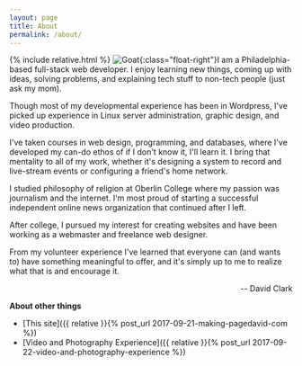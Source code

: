 ```yaml
---
layout: page
title: About
permalink: /about/
---
```

{% include relative.html %}
![Goat]({{relative}}/assets/goat.png){:class="float-right"}I am a Philadelphia-based full-stack web developer. I enjoy learning new things, coming up with ideas, solving problems, and explaining tech stuff to non-tech people (just ask my mom).

Though most of my developmental experience has been in Wordpress, I've picked up experience in Linux server administration, graphic design, and video production.

I've taken courses in web design, programming, and databases, where I've developed my can-do ethos of if I don't know it, I'll learn it. I bring that mentality to all of my work, whether it's designing a system to record and live-stream events or configuring a friend's home network.

I studied philosophy of religion at Oberlin College where my passion was journalism and the internet. I'm most proud of starting a successful independent online news organization that continued after I left.

After college, I pursued my interest for creating websites and have been working as a webmaster and freelance web designer.

From my volunteer experience I've learned that everyone can (and wants to) have something meaningful to offer, and it's simply up to me to realize what that is and encourage it.

<p style="text-align: right;">-- David Clark</p>

**About other things**
- [This site]({{ relative }}{% post_url 2017-09-21-making-pagedavid-com %})
- [Video and Photography Experience]({{ relative }}{% post_url 2017-09-22-video-and-photography-experience %})